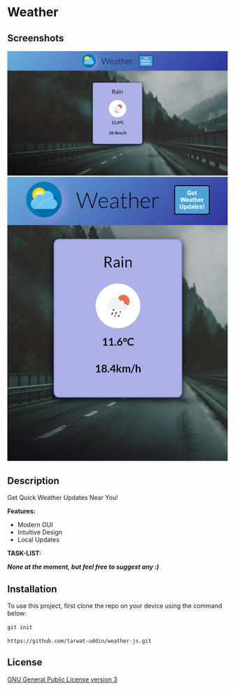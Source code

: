 # Weather

## Screenshots

![screenshots-0](/screenshots/screenshots-0.png)
![screenshots-2](/screenshots/screenshots-2.png)

## Description

Get Quick Weather Updates Near You!

**Features:**

- Modern GUI
- Intuitive Design
- Local Updates

**TASK-LIST:**

**_None at the moment, but feel free to suggest any :)_**

## Installation

To use this project, first clone the repo on your device using the command below:

`git init`

`https://github.com/tarwat-uddin/weather-js.git`

## License

[GNU General Public License version 3](https://opensource.org/licenses/GPL-3.0)
